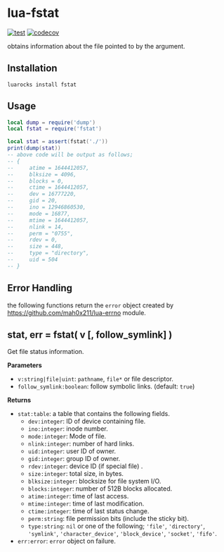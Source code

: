 # lua-fstat

[![test](https://github.com/mah0x211/lua-fstat/actions/workflows/test.yml/badge.svg)](https://github.com/mah0x211/lua-fstat/actions/workflows/test.yml)
[![codecov](https://codecov.io/gh/mah0x211/lua-fstat/branch/master/graph/badge.svg)](https://codecov.io/gh/mah0x211/lua-fstat)

obtains information about the file pointed to by the argument.


## Installation

```
luarocks install fstat
```

## Usage

```lua
local dump = require('dump')
local fstat = require('fstat')

local stat = assert(fstat('./'))
print(dump(stat))
-- above code will be output as follows;
-- {
--     atime = 1644412057,
--     blksize = 4096,
--     blocks = 0,
--     ctime = 1644412057,
--     dev = 16777220,
--     gid = 20,
--     ino = 12946860530,
--     mode = 16877,
--     mtime = 1644412057,
--     nlink = 14,
--     perm = "0755",
--     rdev = 0,
--     size = 448,
--     type = "directory",
--     uid = 504
-- }
```

## Error Handling

the following functions return the `error` object created by https://github.com/mah0x211/lua-errno module.


## stat, err = fstat( v [, follow_symlink] )

Get file status information.

**Parameters**

- `v:string|file|uint`: `pathname`, `file*` or file descriptor.
- `follow_symlink:boolean`: follow symbolic links. (default: `true`)

**Returns**

- `stat:table`: a table that contains the following fields.
  - `dev:integer`: ID of device containing file.
  - `ino:integer`: inode number.
  - `mode:integer`: Mode of file.
  - `nlink:integer`: number of hard links.
  - `uid:integer`: user ID of owner.
  - `gid:integer`: group ID of owner.
  - `rdev:integer`: device ID (if special file) .
  - `size:integer`: total size, in bytes.
  - `blksize:integer`: blocksize for file system I/O.
  - `blocks:integer`: number of 512B blocks allocated.
  - `atime:integer`: time of last access.
  - `mtime:integer`: time of last modification.
  - `ctime:integer`: time of last status change.
  - `perm:string`: file permission bits (include the sticky bit).
  - `type:string`: `nil` or one of the following; `'file'`, `'directory'`, `'symlink'`, `'character_device'`, `'block_device'`, `'socket'`, `'fifo'`.
- `err:error`: `error` object on failure.



